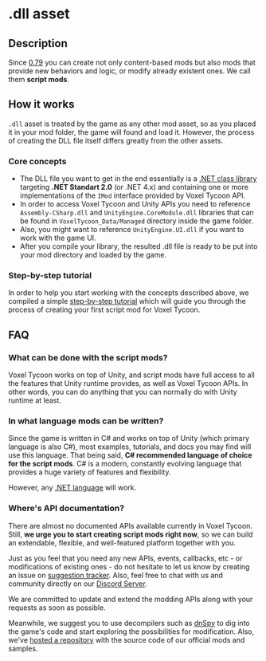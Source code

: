 # .dll asset

## Description

Since [0.79](//voxeltycoon.xyz/changelog#0.79) you can create not only content-based mods but also mods that provide new behaviors and logic, or modify already existent ones. We call them **script mods**.

## How it works

`.dll` asset is treated by the game as any other mod asset, so as you placed it in your mod folder, the game will found and load it. However, the process of creating the DLL file itself differs greatly from the other assets.

### Core concepts

* The DLL file you want to get in the end essentially is a [.NET class library](https://docs.microsoft.com/en-us/dotnet/core/tutorials/library-with-visual-studio?tabs=csharp) targeting **.NET Standart 2.0** (or .NET 4.x) and containing one or more implementations of the `IMod` interface provided by Voxel Tycoon API.
* In order to access Voxel Tycoon and Unity APIs you need to reference `Assembly-CSharp.dll` and `UnityEngine.CoreModule.dll` libraries that can be found in `VoxelTycoon_Data/Managed` directory inside the game folder. 
* Also, you might want to reference `UnityEngine.UI.dll` if you want to work with the game UI.
* After you compile your library, the resulted .dll file is ready to be put into your mod directory and loaded by the game. 

### Step-by-step tutorial

In order to help you start working with the concepts described above, we compiled a simple [step-by-step tutorial](/guides/script-mods/creating-your-first-script-mod/) which will guide you through the process of creating your first script mod for Voxel Tycoon.

## FAQ

### What can be done with the script mods?

Voxel Tycoon works on top of Unity, and script mods have full access to all the features that Unity runtime provides, as well as Voxel Tycoon APIs. In other words, you can do anything that you can normally do with Unity runtime at least.

### In what language mods can be written?

Since the game is written in C# and works on top of Unity (which primary language is also C#), most examples, tutorials, and docs you may find will use this language. That being said, **C# recommended language of choice for the script mods**. C# is a modern, constantly evolving language that provides a huge variety of features and flexibility.

However, any [.NET language](https://en.wikipedia.org/wiki/List_of_CLI_languages) will work.

### Where's API documentation?

There are almost no documented APIs available currently in Voxel Tycoon. Still, **we urge you to start creating script mods right now**, so we can build an extendable, flexible, and well-featured platform together with you.

Just as you feel that you need any new APIs, events, callbacks, etc - or modifications of existing ones - do not hesitate to let us know by creating an issue on [suggestion tracker](https://github.com/voxeltycoon/suggestions/issues). Also, feel free to chat with us and community directly on our [Discord Server](//discord.gg/voxeltycoon).

We are committed to update and extend the modding APIs along with your requests as soon as possible.

Meanwhile, we suggest you to use decompilers such as [dnSpy](https://github.com/0xd4d/dnSpy) to dig into the game's code and start exploring the possibilities for modification. Also, we've [hosted a repository](https://github.com/voxeltycoon/mods) with the source code of our official mods and samples.